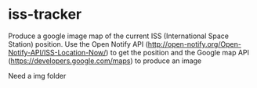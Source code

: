 # iss-tracker

Produce a google image map of the current ISS (International Space Station) position.
Use the Open Notify API (http://open-notify.org/Open-Notify-API/ISS-Location-Now/) to get the position and the Google map API (https://developers.google.com/maps) to produce an image

Need a img folder 

